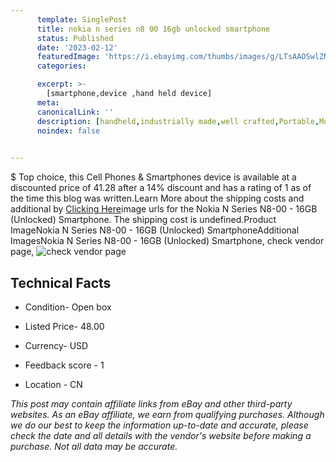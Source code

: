 ```yaml
---
      template: SinglePost
      title: nokia n series n8 00 16gb unlocked smartphone
      status: Published
      date: '2023-02-12'
      featuredImage: 'https://i.ebayimg.com/thumbs/images/g/LTsAAOSwlZNg9WPS/s-l225.jpg'
      categories: 

      excerpt: >-
        [smartphone,device ,hand held device]
      meta:
      canonicalLink: ''
      description: [handheld,industrially made,well crafted,Portable,Mobile,Compact,Convenient,Lightweight,Maneuverable,Man-portable,Miniature,Carriable,Hand-held,Light,Holdable,Transportable,Mobile device,Pocket-sized,On-the-go,Wireless,Cordless,Compact size,Convenient size, smartphone,device ,hand held device]
      noindex: false

        
---
```

$
    Top choice, this Cell Phones & Smartphones device is available at a discounted price of 41.28 after a 14% discount and has a rating of 1 as of the time this blog was written.Learn More about the shipping costs and additional by [Clicking Here](https://www.ebay.com/itm/314381281037?hash=item493295a70d%3Ag%3ALTsAAOSwlZNg9WPS&mkevt=1&mkcid=1&mkrid=711-53200-19255-0&campid=%253CePNCampaignId%253E&customid=%253CreferenceId%253E&toolid=10049)image urls for the Nokia N Series N8-00 - 16GB (Unlocked) Smartphone. The shipping cost is undefined.Product ImageNokia N Series N8-00 - 16GB (Unlocked) SmartphoneAdditional ImagesNokia N Series N8-00 - 16GB (Unlocked) Smartphone, check vendor page, ![check vendor page](https://origin-galleryplus.ebayimg.com/ws/web/314381281037_2_0_1/225x225.jpg,https://origin-galleryplus.ebayimg.com/ws/web/314381281037_3_0_1/225x225.jpg,https://origin-galleryplus.ebayimg.com/ws/web/314381281037_4_0_1/225x225.jpg,https://origin-galleryplus.ebayimg.com/ws/web/314381281037_5_0_1/225x225.jpg,https://origin-galleryplus.ebayimg.com/ws/web/314381281037_6_0_1/225x225.jpg,https://origin-galleryplus.ebayimg.com/ws/web/314381281037_7_0_1/225x225.jpg,https://origin-galleryplus.ebayimg.com/ws/web/314381281037_8_0_1/225x225.jpg,https://origin-galleryplus.ebayimg.com/ws/web/314381281037_9_0_1/225x225.jpg,https://origin-galleryplus.ebayimg.com/ws/web/314381281037_10_0_1/225x225.jpg,https://origin-galleryplus.ebayimg.com/ws/web/314381281037_11_0_1/225x225.jpg,https://origin-galleryplus.ebayimg.com/ws/web/314381281037_12_0_1/225x225.jpg,https://origin-galleryplus.ebayimg.com/ws/web/314381281037_13_0_1/225x225.jpg,https://origin-galleryplus.ebayimg.com/ws/web/314381281037_14_0_1/225x225.jpg,https://origin-galleryplus.ebayimg.com/ws/web/314381281037_15_0_1/225x225.jpg,https://origin-galleryplus.ebayimg.com/ws/web/314381281037_16_0_1/225x225.jpg,https://origin-galleryplus.ebayimg.com/ws/web/314381281037_17_0_1/225x225.jpg,https://origin-galleryplus.ebayimg.com/ws/web/314381281037_18_0_1/225x225.jpg,https://origin-galleryplus.ebayimg.com/ws/web/314381281037_19_0_1/225x225.jpg,https://origin-galleryplus.ebayimg.com/ws/web/314381281037_20_0_1/225x225.jpg,https://origin-galleryplus.ebayimg.com/ws/web/314381281037_21_0_1/225x225.jpg,https://origin-galleryplus.ebayimg.com/ws/web/314381281037_22_0_1/225x225.jpg,https://origin-galleryplus.ebayimg.com/ws/web/314381281037_23_0_1/225x225.jpg,https://origin-galleryplus.ebayimg.com/ws/web/314381281037_24_0_1/225x225.jpg)
    
    

 ## Technical Facts 



     
      

 - Condition- Open box 


      

 - Listed Price- 48.00 


      

 - Currency- USD 


      

 - Feedback score - 1 


      

 - Location - CN 


      
      

 *_This post may contain affiliate links from eBay and other third-party websites. As an eBay affiliate, we earn from qualifying purchases. Although we do our best to keep the information up-to-date and accurate, please check the date and all details with the vendor's website before making a purchase. Not all data may be accurate._*



    
    
    
    
    